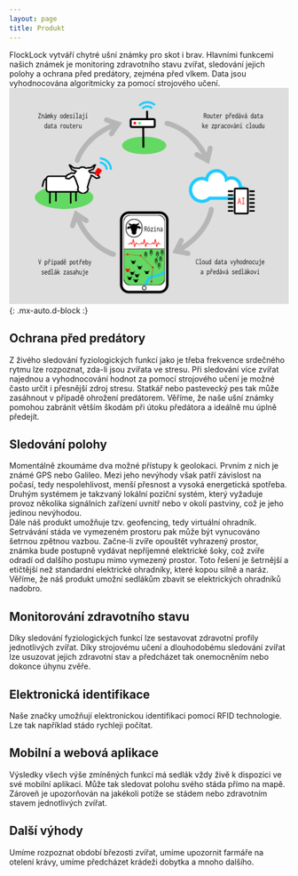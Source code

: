 ```yaml
---
layout: page
title: Produkt
---
```

FlockLock vytváří chytré ušní známky pro skot i brav. Hlavními funkcemi našich známek je monitoring zdravotního stavu zvířat, sledování jejich polohy a ochrana před predátory, zejména před vlkem. Data jsou vyhodnocována algoritmicky za pomocí strojového učení.
![ekosystém známky](/assets/img/infografika.png){: .mx-auto.d-block :}
## Ochrana před predátory
Z živého sledování fyziologických funkcí jako je třeba frekvence srdečného rytmu lze rozpoznat, zda-li jsou zvířata ve stresu. Při sledování více zvířat najednou a vyhodnocování hodnot za pomocí strojového učení je možné často určit i přesnější zdroj stresu. Statkář nebo pastevecký pes tak může zasáhnout v případě ohrožení predátorem. Věříme, že naše ušní známky pomohou zabránit větším škodám při útoku předátora a ideálně mu úplně předejít.
## Sledování polohy
Momentálně zkoumáme dva možné přístupy k geolokaci. Prvním z nich je známé GPS nebo Galileo. Mezi jeho nevýhody však patří závislost na počasí, tedy nespolehlivost, menší přesnost a vysoká energetická spotřeba.\
Druhým systémem je takzvaný lokální poziční systém, který vyžaduje provoz několika signálních zařízení uvnitř nebo v okolí pastviny, což je jeho jedinou nevýhodou.\
Dále náš produkt umožňuje tzv. geofencing, tedy virtuální ohradník. Setrvávání stáda ve vymezeném prostoru pak může být vynucováno šetrnou zpětnou vazbou. Začne-li zvíře opouštět vyhrazený prostor, známka bude postupně vydávat nepříjemné elektrické šoky, což zvíře odradí od dalšího postupu mimo vymezený prostor. Toto řešení je šetrnější a etičtější než standardní elektrické ohradníky, které kopou silně a naráz. Věříme, že náš produkt umožní sedlákům zbavit se elektrických ohradníků nadobro.
## Monitorování zdravotního stavu
Díky sledování fyziologických funkcí lze sestavovat zdravotní profily jednotlivých zvířat. Díky strojovému učení a dlouhodobému sledování zvířat lze usuzovat jejich zdravotní stav a předcházet tak onemocněním nebo dokonce úhynu zvěře.
## Elektronická identifikace
Naše značky umožňují elektronickou identifikaci pomocí RFID technologie. Lze tak například stádo rychleji počítat.
## Mobilní a webová aplikace
Výsledky všech výše zmíněných funkcí má sedlák vždy živě k dispozici ve své mobilní aplikaci. Může tak sledovat polohu svého stáda přímo na mapě. Zároveň je upozorňován na jakékoli potíže se stádem nebo zdravotním stavem jednotlivých zvířat.
## Další výhody
Umíme rozpoznat období březosti zvířat, umíme upozornit farmáře na otelení krávy, umíme předcházet krádeži dobytka a mnoho dalšího.
